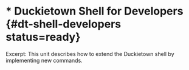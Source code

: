 # * Duckietown Shell for Developers {#dt-shell-developers status=ready}

Excerpt: This unit describes how to extend the Duckietown shell by implementing new commands.


<minitoc/>


